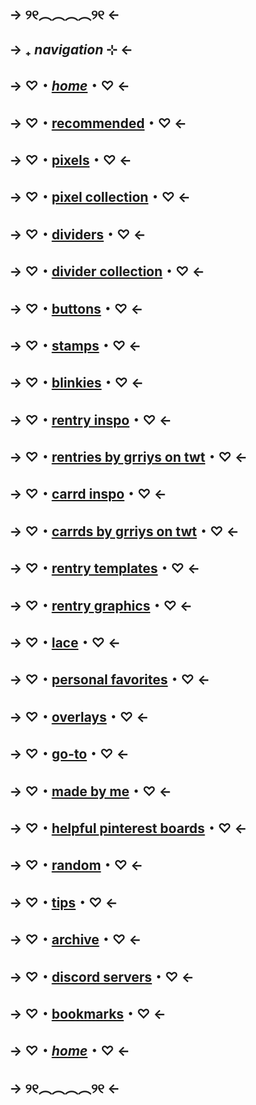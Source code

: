 ## -> ୨୧︵︵︵︵୨୧ <-
## -> ₊ *navigation* ⊹ <-
## -> ♡・[*home*](https://rentry.co/roses-resources)・♡ <-
## -> ♡・[recommended](https://rentry.co/roses-resources#recommended)・♡ <-
## -> ♡・[pixels](https://rentry.co/roses-resources#pixels)・♡ <-
## -> ♡・[pixel collection](https://rentry.co/roses-resources#pixel-collection)・♡ <-
## -> ♡・[dividers](https://rentry.co/roses-resources#dividers)・♡ <-
## -> ♡・[divider collection](https://rentry.co/roses-resources#divider-collection)・♡ <-
## -> ♡・[buttons](https://rentry.co/roses-resources#buttons)・♡ <-
## -> ♡・[stamps](https://rentry.co/roses-resources#stamps)・♡ <-
## -> ♡・[blinkies](https://rentry.co/roses-resources#blinkies)・♡ <-
## -> ♡・[rentry inspo](https://rentry.co/roses-resources#rentry-inspo)・♡ <-
## -> ♡・[rentries by grriys on twt](https://rentry.co/roses-resources#credit-grriys-on-twt)・♡ <-
## -> ♡・[carrd inspo](https://rentry.co/roses-resources#carrd-inspo)・♡ <-
## -> ♡・[carrds by grriys on twt](https://rentry.co/roses-resources#credit-grriys-on-twt_1)・♡ <-
## -> ♡・[rentry templates](https://rentry.co/roses-resources#rentry-templates)・♡ <-
## -> ♡・[rentry graphics](https://rentry.co/roses-resources#rentry-graphics)・♡ <-
## -> ♡・[lace](https://rentry.co/roses-resources#lace)・♡ <-
## -> ♡・[personal favorites](https://rentry.co/roses-resources#personal-favorites)・♡ <-
## -> ♡・[overlays](https://rentry.co/roses-resources#overlays)・♡ <-
## -> ♡・[go-to](https://rentry.co/roses-resources#go-to)・♡ <-
## -> ♡・[made by me](https://rentry.co/roses-resources#made-by-me)・♡ <-
## -> ♡・[helpful pinterest boards](https://rentry.co/roses-resources#helpful-pinterest-boards)・♡ <-
## -> ♡・[random](https://rentry.co/roses-resources#random)・♡ <-
## -> ♡・[tips](https://rentry.co/roses-resources#tips)・♡ <-
## -> ♡・[archive](https://rentry.co/roses-resources#archive)・♡ <-
## -> ♡・[discord servers](https://rentry.co/roses-resources#discord-servers)・♡ <-
## -> ♡・[bookmarks](https://rentry.co/roses-resources#bookmarks)・♡ <-
## -> ♡・[*home*](https://rentry.co/roses-resources)・♡ <-
## -> ୨୧︵︵︵︵୨୧ <-